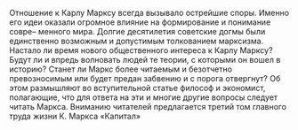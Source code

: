 <!--2017-01-07 15:14:43-->
Отношение к Карлу Марксу всегда вызывало острейшие споры. Именно его идеи оказали огромное влияние на формирование и понимание совре– менного мира. Долгие десятилетия советские догмы были единственно возможным и допустимым толкованием марксизма. Настало ли время нового общественного интереса к Карлу Марксу? Будут ли и впредь волновать людей те теории, с которыми он вошел в историю? Станет ли Маркс более читаемым и безотчетно превозносимым или будет предан забвению и с порога отвергнут? Об этом размышляют во вступительной статье философ и экономист, полагающие, что для ответа на эти и многие другие вопросы следует читать Маркса. Вниманию читателей предлагается третий том главного труда жизни К. Маркса «Капитал»